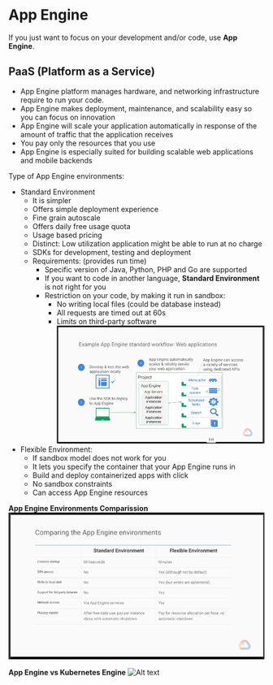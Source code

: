 # App Engine

If you just want to focus on your development and/or code, use **App Engine**.

## PaaS (Platform as a Service)
* App Engine platform manages hardware, and networking infrastructure require to run your code.
* App Engine makes deployment, maintenance, and scalability easy so you can focus on innovation
* App Engine will scale your application automatically in response of the amount of traffic that the application receives
* You pay only the resources that you use
* App Engine is especially suited for building scalable web applications and mobile backends

Type of App Engine environments:
* Standard Environment
  * It is simpler
  * Offers simple deployment experience
  * Fine grain autoscale
  * Offers daily free usage quota
  * Usage based pricing
  * Distinct: Low utilization application might be able to run at no charge
  * SDKs for development, testing and deployment
  * Requirements: (provides run time)
    * Specific version of Java, Python, PHP and Go are supported
    * If you want to code in another language, **Standard Environment** is not right for you
    * Restriction on your code, by making it run in sandbox:
      * No writing local files (could be database instead)
      * All requests are timed out at 60s
      * Limits on third-party software
      ![Alt text](images/appenginestandardworkflow.png?raw=true "App Engine Standard Workflow")
* Flexible Environment:
  * If sandbox model does not work for you
  * It lets you specify the container that your App Engine runs in
  * Build and deploy containerized apps with click
  * No sandbox constraints
  * Can access App Engine resources
  
**App Engine Environments Comparission**
![Alt text](images/appengineenvscomparison.png?raw=true "App Engine Envs Comparisson")

**App Engine vs Kubernetes Engine**
![Alt text](images/appenginevskubernetesengine.png]?raw=true "App Engine Vs Kubernetes Engine")

